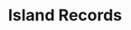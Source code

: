 ---
title: Island Records
categories:
- radio
- digital
- press
tags:
- label
position: 2
image: 
is-featured: 
is-front: 
website:
facebook: https://www.facebook.com/IslandRecords
twitter:
instagram:
spotify:
soundcloud:
youtube:
apple:
layout: client
---